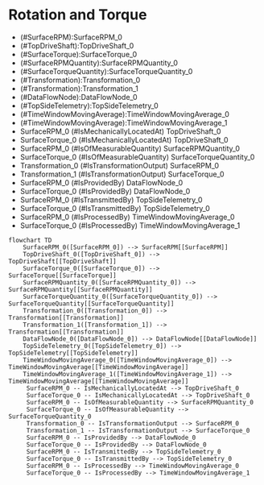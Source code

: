 # Rotation and Torque
- (#SurfaceRPM):SurfaceRPM_0
- (#TopDriveShaft):TopDriveShaft_0
- (#SurfaceTorque):SurfaceTorque_0
- (#SurfaceRPMQuantity):SurfaceRPMQuantity_0
- (#SurfaceTorqueQuantity):SurfaceTorqueQuantity_0
- (#Transformation):Transformation_0
- (#Transformation):Transformation_1
- (#DataFlowNode):DataFlowNode_0
- (#TopSideTelemetry):TopSideTelemetry_0
- (#TimeWindowMovingAverage):TimeWindowMovingAverage_0
- (#TimeWindowMovingAverage):TimeWindowMovingAverage_1
- SurfaceRPM_0 (#IsMechanicallyLocatedAt) TopDriveShaft_0
- SurfaceTorque_0 (#IsMechanicallyLocatedAt) TopDriveShaft_0
- SurfaceRPM_0 (#IsOfMeasurableQuantity) SurfaceRPMQuantity_0
- SurfaceTorque_0 (#IsOfMeasurableQuantity) SurfaceTorqueQuantity_0
- Transformation_0 (#IsTransformationOutput) SurfaceRPM_0
- Transformation_1 (#IsTransformationOutput) SurfaceTorque_0
- SurfaceRPM_0 (#IsProvidedBy) DataFlowNode_0
- SurfaceTorque_0 (#IsProvidedBy) DataFlowNode_0
- SurfaceRPM_0 (#IsTransmittedBy) TopSideTelemetry_0
- SurfaceTorque_0 (#IsTransmittedBy) TopSideTelemetry_0
- SurfaceRPM_0 (#IsProcessedBy) TimeWindowMovingAverage_0
- SurfaceTorque_0 (#IsProcessedBy) TimeWindowMovingAverage_1
```mermaid
flowchart TD
	SurfaceRPM_0([SurfaceRPM_0]) --> SurfaceRPM[[SurfaceRPM]]
	TopDriveShaft_0([TopDriveShaft_0]) --> TopDriveShaft[[TopDriveShaft]]
	SurfaceTorque_0([SurfaceTorque_0]) --> SurfaceTorque[[SurfaceTorque]]
	SurfaceRPMQuantity_0([SurfaceRPMQuantity_0]) --> SurfaceRPMQuantity[[SurfaceRPMQuantity]]
	SurfaceTorqueQuantity_0([SurfaceTorqueQuantity_0]) --> SurfaceTorqueQuantity[[SurfaceTorqueQuantity]]
	Transformation_0([Transformation_0]) --> Transformation[[Transformation]]
	Transformation_1([Transformation_1]) --> Transformation[[Transformation]]
	DataFlowNode_0([DataFlowNode_0]) --> DataFlowNode[[DataFlowNode]]
	TopSideTelemetry_0([TopSideTelemetry_0]) --> TopSideTelemetry[[TopSideTelemetry]]
	TimeWindowMovingAverage_0([TimeWindowMovingAverage_0]) --> TimeWindowMovingAverage[[TimeWindowMovingAverage]]
	TimeWindowMovingAverage_1([TimeWindowMovingAverage_1]) --> TimeWindowMovingAverage[[TimeWindowMovingAverage]]
	 SurfaceRPM_0 -- IsMechanicallyLocatedAt --> TopDriveShaft_0 
	 SurfaceTorque_0 -- IsMechanicallyLocatedAt --> TopDriveShaft_0 
	 SurfaceRPM_0 -- IsOfMeasurableQuantity --> SurfaceRPMQuantity_0 
	 SurfaceTorque_0 -- IsOfMeasurableQuantity --> SurfaceTorqueQuantity_0 
	 Transformation_0 -- IsTransformationOutput --> SurfaceRPM_0 
	 Transformation_1 -- IsTransformationOutput --> SurfaceTorque_0 
	 SurfaceRPM_0 -- IsProvidedBy --> DataFlowNode_0 
	 SurfaceTorque_0 -- IsProvidedBy --> DataFlowNode_0 
	 SurfaceRPM_0 -- IsTransmittedBy --> TopSideTelemetry_0 
	 SurfaceTorque_0 -- IsTransmittedBy --> TopSideTelemetry_0 
	 SurfaceRPM_0 -- IsProcessedBy --> TimeWindowMovingAverage_0 
	 SurfaceTorque_0 -- IsProcessedBy --> TimeWindowMovingAverage_1 
```
